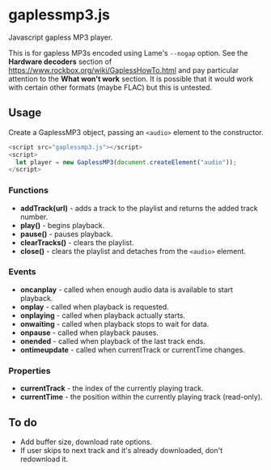 # gaplessmp3.js
Javascript gapless MP3 player.

This is for gapless MP3s encoded using Lame's ```--nogap``` option. See the **Hardware decoders** section of https://www.rockbox.org/wiki/GaplessHowTo.html and pay particular attention to the **What won't work** section. It is possible that it would work with certain other formats (maybe FLAC) but this is untested.

## Usage
Create a GaplessMP3 object, passing an ```<audio>``` element to the constructor.
``` javascript
<script src="gaplessmp3.js"></script>
<script>
  let player = new GaplessMP3(document.createElement("audio"));
</script>
```

### Functions
* **addTrack(url)** - adds a track to the playlist and returns the added track number.
* **play()** - begins playback.
* **pause()** - pauses playback.
* **clearTracks()** - clears the playlist.
* **close()** - clears the playlist and detaches from the ```<audio>``` element.

### Events
* **oncanplay** - called when enough audio data is available to start playback.
* **onplay** - called when playback is requested.
* **onplaying** - called when playback actually starts.
* **onwaiting** - called when playback stops to wait for data.
* **onpause** - called when playback pauses.
* **onended** - called when playback of the last track ends.
* **ontimeupdate** - called when currentTrack or currentTime changes.

### Properties
* **currentTrack** - the index of the currently playing track.
* **currentTime** - the position within the currently playing track (read-only).

## To do
* Add buffer size, download rate options.
* If user skips to next track and it's already downloaded, don't redownload it.
